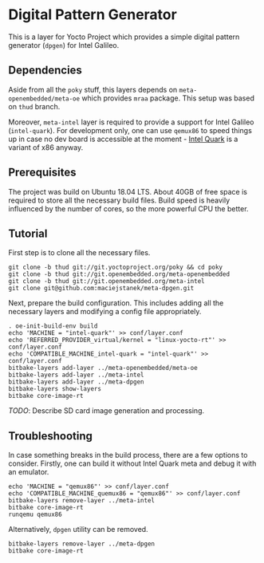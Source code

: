 Digital Pattern Generator
=========================

This is a layer for Yocto Project which provides a simple digital pattern
generator (`dpgen`) for Intel Galileo.

Dependencies
------------

Aside from all the `poky` stuff, this layers depends on
`meta-openembedded/meta-oe` which provides `mraa` package. This setup was based
on `thud` branch.

Moreover, `meta-intel` layer is required to provide a support for Intel Galileo
(`intel-quark`). For development only, one can use `qemux86` to speed things up
in case no dev board is accessible at the moment - [Intel Quark][1] is a variant of x86
anyway.

Prerequisites
-------------

The project was build on Ubuntu 18.04 LTS. About 40GB of free space is required
to store all the necessary build files. Build speed is heavily influenced by
the number of cores, so the more powerful CPU the better.

Tutorial
--------

First step is to clone all the necessary files.
```
git clone -b thud git://git.yoctoproject.org/poky && cd poky
git clone -b thud git://git.openembedded.org/meta-openembedded
git clone -b thud git://git.openembedded.org/meta-intel
git clone git@github.com:maciejstanek/meta-dpgen.git
```

Next, prepare the build configuration. This includes adding all the necessary
layers and modifying a config file appropriately.
```
. oe-init-build-env build
echo 'MACHINE = "intel-quark"' >> conf/layer.conf
echo 'REFERRED_PROVIDER_virtual/kernel = "linux-yocto-rt"' >> conf/layer.conf
echo 'COMPATIBLE_MACHINE_intel-quark = "intel-quark"' >> conf/layer.conf
bitbake-layers add-layer ../meta-openembedded/meta-oe
bitbake-layers add-layer ../meta-intel
bitbake-layers add-layer ../meta-dpgen
bitbake-layers show-layers
bitbake core-image-rt
```

*TODO*: Describe SD card image generation and processing.

Troubleshooting
---------------

In case something breaks in the build process, there are a few options to consider.
Firstly, one can build it without Intel Quark meta and debug it with an emulator.
```
echo 'MACHINE = "qemux86"' >> conf/layer.conf
echo 'COMPATIBLE_MACHINE_quemux86 = "qemux86"' >> conf/layer.conf
bitbake-layers remove-layer ../meta-intel
bitbake core-image-rt
runqemu qemux86
```

Alternatively, `dpgen` utility can be removed.
```
bitbake-layers remove-layer ../meta-dpgen
bitbake core-image-rt
```

[1]: https://en.wikipedia.org/wiki/Intel_Quark

